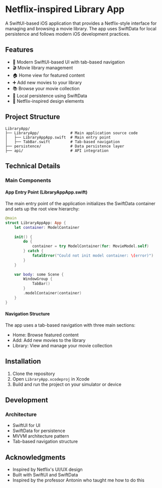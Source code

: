 # Netflix-inspired Library App

A SwiftUI-based iOS application that provides a Netflix-style interface for managing and browsing a movie library. The app uses SwiftData for local persistence and follows modern iOS development practices.

## Features

- 📱 Modern SwiftUI-based UI with tab-based navigation
- 🎬 Movie library management
- 🏠 Home view for featured content
- ➕ Add new movies to your library
- 📚 Browse your movie collection
- 💾 Local persistence using SwiftData
- 🎨 Netflix-inspired design elements

## Project Structure

```
LibraryApp/
├── LibraryApp/              # Main application source code
│   ├── LibraryAppApp.swift  # Main entry point
│   ├── TabBar.swift         # Tab-based navigation
├── persistence/             # Data persistence layer
├── api/                     # API integration
```

## Technical Details

### Main Components

#### App Entry Point (LibraryAppApp.swift)
The main entry point of the application initializes the SwiftData container and sets up the root view hierarchy:

```swift
@main
struct LibraryAppApp: App {
    let container: ModelContainer
    
    init() {
        do {
            container = try ModelContainer(for: MovieModel.self)
        } catch {
            fatalError("Could not init model container: \(error)")
        }
    }
    
    var body: some Scene {
        WindowGroup {
            TabBar()
        }
        .modelContainer(container)
    }
}
```

#### Navigation Structure
The app uses a tab-based navigation with three main sections:
- Home: Browse featured content
- Add: Add new movies to the library
- Library: View and manage your movie collection

## Installation

1. Clone the repository
2. Open `LibraryApp.xcodeproj` in Xcode
3. Build and run the project on your simulator or device

## Development

### Architecture
- SwiftUI for UI
- SwiftData for persistence
- MVVM architecture pattern
- Tab-based navigation structure

## Acknowledgments

- Inspired by Netflix's UI/UX design
- Built with SwiftUI and SwiftData 
- Inspired by the professor Antonin who taught me how to do this
